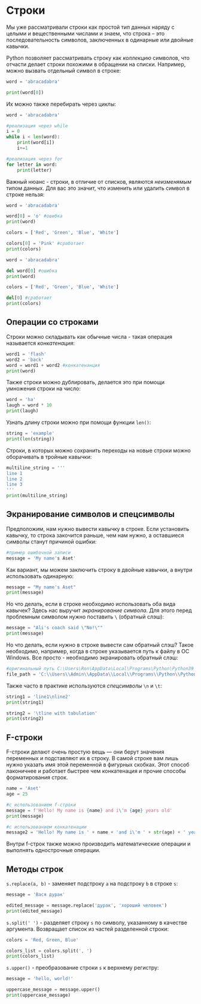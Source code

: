 
# Строки

Мы уже рассматривали строки как простой тип данных наряду с целыми и вещественными числами и знаем, что строка – это последовательность символов, заключенных в одинарные или двойные кавычки.

Python позволяет рассматривать строку как *коллекцию* символов, что отчасти делает строки похожими в обращении на списки. Например, можно вызвать отдельный символ в строке:

```Python
word = 'abracadabra'

print(word[0])
```

Их можно также перебирать через циклы:

```Python
word = 'abracadabra'

#реализация через while
i = 0
while i < len(word):
    print(word[i])
    i+=1

#реализация через for
for letter in word:
    print(letter)
```

Важный нюанс - строки, в отличие от списков, являются *неизменямым* типом данных. Для вас это значит, что изменить или удалить символ в строке нельзя:

```Python
word = 'abracadabra'

word[0] = 'o' #ошибка
print(word)

colors = ['Red', 'Green', 'Blue', 'White']

colors[0] = 'Pink' #сработает
print(colors)
```

```Python
word = 'abracadabra'

del word[0] #ошибка
print(word)

colors = ['Red', 'Green', 'Blue', 'White']

del[0] #сработает
print(colors)
```

## Операции со строками

Строки можно складывать как обычные числа - такая операция называется *конкатенация*:

```Python
word1 = 'flash'
word2 = 'back'
word = word1 + word2 #конкатенанция
print(word)
```

Также строки можно дублировать, делается это при помощи умножения строки на число:

```Python
word = 'ha'
laugh = word * 10
print(laugh)
```

Узнать длину строки можно при помощи функции ```len()```:

```Python
string = 'example'
print(len(string))
```

Строки, в которых можно сохранить переходы на новые строки можно оборачивать в тройные кавычки:

```Python
multiline_string = '''
line 1
line 2
line 3
'''
print(multiline_string)
```

## Экранирование символов и спецсимволы

Предположим, нам нужно вывести кавычку в строке. Если установить кавычку, то строка закочится раньше, чем нам нужно, а оставшиеся символы станут причиной ошибки:

```Python
#пример ошибочной записи
message = 'My name's Aset'
```

Как вариант, мы можем заключить строку в двойные кавычки, а внутри использовать одинарную:

```Python
message = "My name's Aset"
print(message)
```

Но что делать, если в строке необходимо использовать оба вида кавычек? Здесь нас выручит *экранирование символа*. Для этого перед проблемным символом нужно поставить ```\``` (обратный слэш):

```Python
message = "Ali's coach said \"No!\""
print(message)
```

Но что делать, если нужно в строке вывести сам обратный слэш? Такое необходимо, например, когда в строке указывается путь к файлу в ОС Windows. Все просто - необходимо экранировать обратный слэш:

```Python
#оригинальный путь C:\Users\Ron\AppData\Local\Programs\Python\Python39
file_path = 'C:\\Users\\Admin\\AppData\\Local\\Programs\\Python\\Python39'
```

Также часто в практике используются *спецсимволы* ```\n``` и ```\t```:

```Python
string1 = 'line1\nline2'
print(string1)

string2 = '\tline with tabulation'
print(string2)
```

## F-строки

F-строки делают очень простую вещь — они берут значения переменных и подставляют их в строку. В самой строке вам лишь нужно указать имя этой переменной в фигурных скобках. Этот способ лаконичнее и работает быстрее чем конкатенация и прочие способы форматирования строк.

```Python
name = 'Aset'
age = 25

#с использованием f-строки
message = f'Hello! My name is {name} and i\'m {age} years old'
print(message)

#с использованием конкатенации
message2 = 'Hello! My name is ' + name + 'and i\'m ' + str(age) + ' years old'
```

Внутри f-строк также можно производить математические операции и выполнять однострочные операции.

## Методы строк

```s.replace(a, b)``` - заменяет подстроку ```a``` на подстроку ```b``` в строке ```s```:

```Python
message = 'Вася дурак'

edited_message = message.replace('дурак', 'хороший человек')
print(edited_message)
```

```s.split(' ')``` - разделяет строку ```s``` по символу, указанному в качестве аргумента. Возвращает список из частей разделенной строки:

```Python
colors = 'Red, Green, Blue'

colors_list = colors.split(', ')
print(colors_list)
```

```s.upper()``` - преобразование строки ```s``` к верхнему регистру:

```Python
message = 'hello, world!'

uppercase_message = message.upper()
print(uppercase_message)
```
